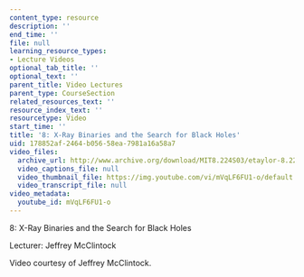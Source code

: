 ```yaml
---
content_type: resource
description: ''
end_time: ''
file: null
learning_resource_types:
- Lecture Videos
optional_tab_title: ''
optional_text: ''
parent_title: Video Lectures
parent_type: CourseSection
related_resources_text: ''
resource_index_text: ''
resourcetype: Video
start_time: ''
title: '8: X-Ray Binaries and the Search for Black Holes'
uid: 178852af-2464-b056-58ea-7981a16a58a7
video_files:
  archive_url: http://www.archive.org/download/MIT8.224S03/etaylor-8.224-sem-mit-9151-31mar2003-1430-220k.mp4
  video_captions_file: null
  video_thumbnail_file: https://img.youtube.com/vi/mVqLF6FU1-o/default.jpg
  video_transcript_file: null
video_metadata:
  youtube_id: mVqLF6FU1-o
---
```


8: X-Ray Binaries and the Search for Black Holes

Lecturer: Jeffrey McClintock

Video courtesy of Jeffrey McClintock.



